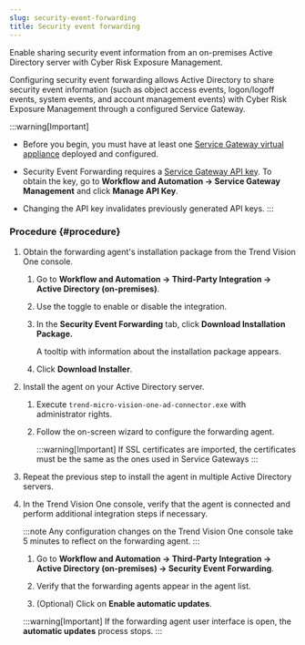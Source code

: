 ```yaml
---
slug: security-event-forwarding
title: Security event forwarding
---
```


Enable sharing security event information from an on-premises Active Directory server with Cyber Risk Exposure Management.

Configuring security event forwarding allows Active Directory to share security event information (such as object access events, logon/logoff events, system events, and account management events) with Cyber Risk Exposure Management through a configured Service Gateway.

:::warning[Important]
- Before you begin, you must have at least one [Service Gateway virtual appliance](service-gateway-management.md) deployed and configured.

- Security Event Forwarding requires a [Service Gateway API key](service-gateway-management.md). To obtain the key, go to **Workflow and Automation → Service Gateway Management** and click **Manage API Key**.

- Changing the API key invalidates previously generated API keys.
:::

### Procedure {#procedure}

1.  Obtain the forwarding agent's installation package from the Trend Vision One console.

    1.  Go to **Workflow and Automation → Third-Party Integration → Active Directory (on-premises)**.

    2.  Use the toggle to enable or disable the integration.

    3.  In the **Security Event Forwarding** tab, click **Download Installation Package.**

        A tooltip with information about the installation package appears.

    4.  Click **Download Installer**.

2.  Install the agent on your Active Directory server.

    1.  Execute `trend-micro-vision-one-ad-connector.exe` with administrator rights.

    2.  Follow the on-screen wizard to configure the forwarding agent.

        :::warning[Important]
        If SSL certificates are imported, the certificates must be the same as the ones used in Service Gateways
        :::

3.  Repeat the previous step to install the agent in multiple Active Directory servers.

4.  In the Trend Vision One console, verify that the agent is connected and perform additional integration steps if necessary.

    :::note
    Any configuration changes on the Trend Vision One console take 5 minutes to reflect on the forwarding agent.
    :::

    1.  Go to **Workflow and Automation → Third-Party Integration → Active Directory (on-premises) → Security Event Forwarding**.

    2.  Verify that the forwarding agents appear in the agent list.

    3.  (Optional) Click on **Enable automatic updates**.

    :::warning[Important]
    If the forwarding agent user interface is open, the **automatic updates** process stops.
    :::
